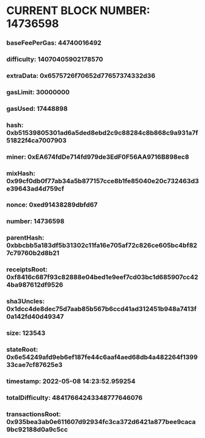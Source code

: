 # CURRENT BLOCK NUMBER: 14736598

### baseFeePerGas: 44740016492
### difficulty: 14070405902178570
### extraData: 0x6575726f70652d77657374332d36
### gasLimit: 30000000
### gasUsed: 17448898
### hash: 0xb51539805301ad6a5ded8ebd2c9c88284c8b868c9a931a7f51822f4ca7007903
### miner: 0xEA674fdDe714fd979de3EdF0F56AA9716B898ec8
### mixHash: 0x99cf0db0f77ab34a5b877157cce8b1fe85040e20c732463d3e39643ad4d759cf
### nonce: 0xed91438289dbfd67
### number: 14736598
### parentHash: 0xbbcbb5a183df5b31302c11fa16e705af72c826ce605bc4bf827c79760b2d8b21
### receiptsRoot: 0xf8416c687f93c82888e04bed1e9eef7cd03bc1d685907cc424ba987612df9526
### sha3Uncles: 0x1dcc4de8dec75d7aab85b567b6ccd41ad312451b948a7413f0a142fd40d49347
### size: 123543
### stateRoot: 0x6e54249afd9eb6ef187fe44c6aaf4aed68db4a482264f139933cae7cf87625e3
### timestamp: 2022-05-08 14:23:52.959254
### totalDifficulty: 48417664243348777646076
### transactionsRoot: 0x935bea3ab0e611607d92934fc3ca372d6421a877bee9caca9bc92188d0a9c5cc
